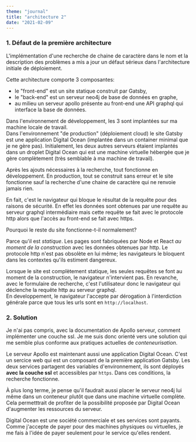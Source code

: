 ```yaml
---
theme: "journal"
title: "architecture 2"
date: "2021-02-09"
---
```

### 1. Défaut de la première architecture
L'implémentation d'une recherche de chaine de caractère dans le nom et la description des problèmes a mis a jour un défaut sérieux dans l'architecture initiale de déploiement.

Cette architecture comporte 3 composantes:

* le "front-end" est un site statique construit par Gatsby,
* le "back-end" est un serveur neo4j de base de données en graphe,
* au milieu un serveur apollo présente au front-end une API graphql qui interface la base de données. 

Dans l'environnement de développement, les 3 sont implantées sur ma machine locale de travail.  
Dans l'environnement "de production" (déploiement cloud) le site Gatsby est une application Digital Ocean (implantée dans un container minimal que je ne gère pas). Initialement, les deux autres serveurs étaient implantés dans un droplet Digital Ocean qui est une machine virtuelle hébergée que je gère complètement (très semblable à ma machine de travail).

Après les ajouts nécessaires à la recherche, tout fonctionne en développement. En production, tout se construit sans erreur et le site fonctionne sauf la recherche d'une chaine de caractère qui ne renvoie jamais rien.

En fait, c'est le navigateur qui bloque le résultat de la requête pour des raisons de sécurité. En effet les données sont obtenues par une requête au serveur graphql intermédiaire mais cette requête se fait avec le protocole http alors que l'accès au front-end se fait avec https.

Pourquoi le reste du site fonctionne-t-il normalement?

Parce qu'il est *statique*. Les pages sont fabriquées par Node et React *au moment de la construction* avec les données obtenues par http. Le protocole http n'est pas obsolète en lui même; les navigateurs le bloquent dans les contextes qu'ils estiment dangereux. 

Lorsque le site est complètement statique, les seules requêtes se font au moment de la construction, le navigateur n'intervient pas. En revanche, avec le formulaire de recherche, c'est l'utilisateur donc le navigateur qui déclenche la requête http au serveur graphql.  
En developpement, le navigateur l'accepte par dérogation à l'interdiction générale parce que tous les urls sont en `http://localhost`.

### 2. Solution
Je n'ai pas compris, avec la documentation de Apollo serveur, comment implémenter une couche ssl. Je me suis donc orienté vers une solution qui me semble plus conforme aux pratiques actuelles de *conteneurisation*.

Le serveur Apollo est maintenant aussi une application Digital Ocean. C'est un sercice web qui est un composant de la première application Gatsby. Les deux services partagent des variables d'environnement, ils sont déployés **avec la couche ssl** et accessibles par `https`. Dans ces conditions, la recherche fonctionne.

À plus long terme, je pense qu'il faudrait aussi placer le serveur neo4j lui même dans un conteneur plutôt que dans une machine virtuelle complète. Cela permetttrait de profiter de la possibilité proposée par Digital Ocean d'augmenter les ressources du serveur.

Digital Ocean est une société commerciale et ses services sont payants. Comme j'accepte de payer pour des machines physiques ou virtuelles, je me fais à l'idée de payer seulement pour le service qu'elles rendent.

